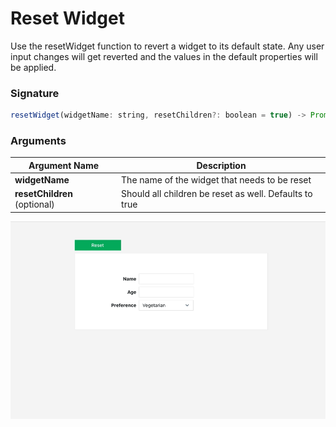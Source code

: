 # Reset Widget

Use the resetWidget function to revert a widget to its default state. Any user input changes will get reverted and the values in the default properties will be applied.

### Signature

```javascript
resetWidget(widgetName: string, resetChildren?: boolean = true) -> Promise
```

### Arguments

| **Argument Name**            | **Description**                                        |
| ---------------------------- | ------------------------------------------------------ |
| **widgetName**               | The name of the widget that needs to be reset          |
| **resetChildren** (optional) | Should all children be reset as well. Defaults to true |

![Click to expand](../../../.gitbook/assets/resetWidget.gif)
